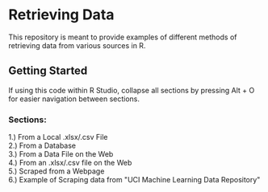 # Retrieving Data

This repository is meant to provide examples of different methods of retrieving data from various sources in R.

## Getting Started

If using this code within R Studio, collapse all sections by pressing Alt + O for easier navigation between sections.  

### Sections:

1.) From a Local .xlsx/.csv File  
2.) From a Database  
3.) From a Data File on the Web  
4.) From an .xlsx/.csv file on the Web  
5.) Scraped from a Webpage  
6.) Example of Scraping data from "UCI Machine Learning Data Repository"  
